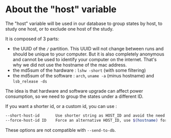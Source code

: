 # About the "host" variable

The "host" variable will be used in our database to group states by host, to study one host, or to exclude one host of the study.

It is composed of 3 parts:

- the UUID of the `/` partition. This UUID will not change between runs and should be unique to your computer. But it is also completely anonymous and cannot be used to identify your computer on the internet. That's why we did not use the hostname of the mac address.
- the md5sum of the hardware : `lshw -short` (with some filtering)
- the md5sum of the software : `arch`, `uname -a` (minus hostname) and `lsb_release -ds`

The idea is that hardware and software upgrade can affect power consumption, so we need to group the states under a different ID.

If you want a shorter id, or a custom id, you can use :

```bash
--short-host-id       Use shorter string as HOST_ID and avoid the need for lshw
--force-host-id ID    Force an alternative HOST_ID, use $(hostname) for instance
```

These options are not compatible with `--send-to-db`.
